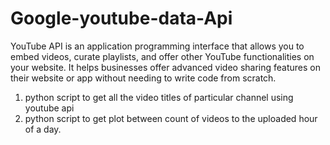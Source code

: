 # Google-youtube-data-Api

YouTube API is an application programming interface that allows you to embed videos, curate playlists, and offer other YouTube functionalities on your website. It helps businesses offer advanced video sharing features on their website or app without needing to write code from scratch.

1) python script to get all the video titles of particular channel using youtube api
2) python script to get plot between count of videos to the uploaded hour of a day.

